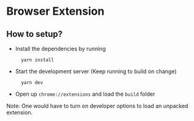 # Browser Extension

## How to setup?

- Install the dependencies by running

  ```
    yarn install
  ```

- Start the development server (Keep running to build on change)

  ```
    yarn dev
  ```

- Open up `chrome://extensions` and load the `build` folder

Note: One would have to turn on developer options to load an unpacked extension.
